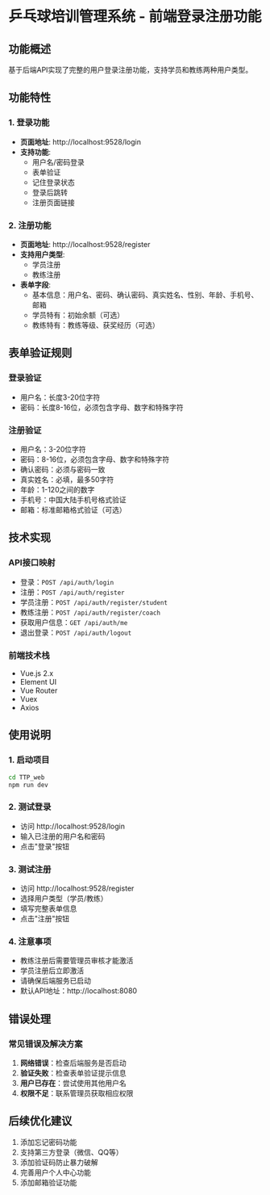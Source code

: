 # 乒乓球培训管理系统 - 前端登录注册功能

## 功能概述

基于后端API实现了完整的用户登录注册功能，支持学员和教练两种用户类型。

## 功能特性

### 1. 登录功能
- **页面地址**: http://localhost:9528/login
- **支持功能**:
  - 用户名/密码登录
  - 表单验证
  - 记住登录状态
  - 登录后跳转
  - 注册页面链接

### 2. 注册功能
- **页面地址**: http://localhost:9528/register
- **支持用户类型**:
  - 学员注册
  - 教练注册
- **表单字段**:
  - 基本信息：用户名、密码、确认密码、真实姓名、性别、年龄、手机号、邮箱
  - 学员特有：初始余额（可选）
  - 教练特有：教练等级、获奖经历（可选）

## 表单验证规则

### 登录验证
- 用户名：长度3-20位字符
- 密码：长度8-16位，必须包含字母、数字和特殊字符

### 注册验证
- 用户名：3-20位字符
- 密码：8-16位，必须包含字母、数字和特殊字符
- 确认密码：必须与密码一致
- 真实姓名：必填，最多50字符
- 年龄：1-120之间的数字
- 手机号：中国大陆手机号格式验证
- 邮箱：标准邮箱格式验证（可选）

## 技术实现

### API接口映射
- 登录：`POST /api/auth/login`
- 注册：`POST /api/auth/register`
- 学员注册：`POST /api/auth/register/student`
- 教练注册：`POST /api/auth/register/coach`
- 获取用户信息：`GET /api/auth/me`
- 退出登录：`POST /api/auth/logout`

### 前端技术栈
- Vue.js 2.x
- Element UI
- Vue Router
- Vuex
- Axios

## 使用说明

### 1. 启动项目
```bash
cd TTP_web
npm run dev
```

### 2. 测试登录
- 访问 http://localhost:9528/login
- 输入已注册的用户名和密码
- 点击"登录"按钮

### 3. 测试注册
- 访问 http://localhost:9528/register
- 选择用户类型（学员/教练）
- 填写完整表单信息
- 点击"注册"按钮

### 4. 注意事项
- 教练注册后需要管理员审核才能激活
- 学员注册后立即激活
- 请确保后端服务已启动
- 默认API地址：http://localhost:8080

## 错误处理

### 常见错误及解决方案
1. **网络错误**：检查后端服务是否启动
2. **验证失败**：检查表单验证提示信息
3. **用户已存在**：尝试使用其他用户名
4. **权限不足**：联系管理员获取相应权限

## 后续优化建议

1. 添加忘记密码功能
2. 支持第三方登录（微信、QQ等）
3. 添加验证码防止暴力破解
4. 完善用户个人中心功能
5. 添加邮箱验证功能
